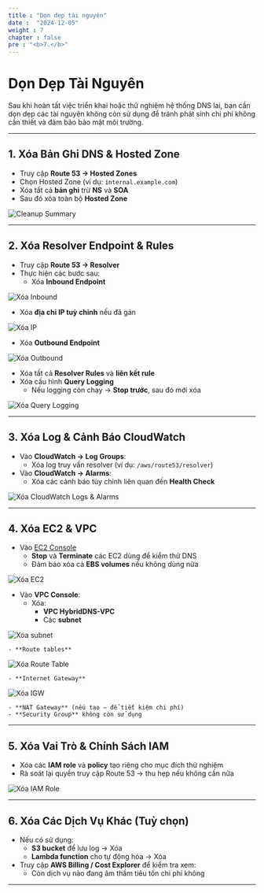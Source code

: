 ```yaml
---
title : "Dọn dẹp tài nguyên"
date :  "2024-12-05"
weight : 7
chapter : false
pre : "<b>7.</b>"
---
```


# Dọn Dẹp Tài Nguyên

Sau khi hoàn tất việc triển khai hoặc thử nghiệm hệ thống DNS lai, bạn cần dọn dẹp các tài nguyên không còn sử dụng để tránh phát sinh chi phí không cần thiết và đảm bảo bảo mật môi trường.

---

## 1. Xóa Bản Ghi DNS & Hosted Zone

- Truy cập **Route 53 → Hosted Zones**
- Chọn Hosted Zone (ví dụ: `internal.example.com`)
- Xóa tất cả **bản ghi** trừ **NS** và **SOA**
- Sau đó xóa toàn bộ **Hosted Zone**

![Cleanup Summary](/images/cleanup/xoaHotedzone.png)

---

## 2. Xóa Resolver Endpoint & Rules

- Truy cập **Route 53 → Resolver**
- Thực hiện các bước sau:
  - Xóa **Inbound Endpoint**

![Xóa Inbound](/images/cleanup/xoainbound.png)

- Xóa **địa chỉ IP tuỳ chỉnh** nếu đã gán

![Xóa IP](/images/cleanup/xoaIP.png)

- Xóa **Outbound Endpoint**

![Xóa Outbound](/images/cleanup/xoaoutbound.png)

- Xóa tất cả **Resolver Rules** và **liên kết rule**
- Xóa cấu hình **Query Logging**
  - Nếu logging còn chạy → **Stop trước**, sau đó mới xóa

![Xóa Query Logging](/images/cleanup/xoaquery.png)

---

## 3. Xóa Log & Cảnh Báo CloudWatch

- Vào **CloudWatch → Log Groups**:
  - Xóa log truy vấn resolver (ví dụ: `/aws/route53/resolver`)
- Vào **CloudWatch → Alarms**:
  - Xóa các cảnh báo tùy chỉnh liên quan đến **Health Check**

![Xóa CloudWatch Logs & Alarms](/images/cleanup/xoaCW.png)

---

## 4. Xóa EC2 & VPC

- Vào [EC2 Console](https://console.aws.amazon.com/ec2)
  - **Stop** và **Terminate** các EC2 dùng để kiểm thử DNS
  - Đảm bảo xóa cả **EBS volumes** nếu không dùng nữa

![Xóa EC2](/images/cleanup/xoaEC2.png)

- Vào **VPC Console**:
  - Xóa:
    - **VPC HybridDNS-VPC**
    - Các **subnet**

![Xóa subnet](/images/cleanup/xoaEdit.png)

    - **Route tables**

![Xóa Route Table](/images/cleanup/xoaRT.png)

    - **Internet Gateway**

![Xóa IGW](/images/cleanup/xoaIGW.png)

    - **NAT Gateway** (nếu tạo – để tiết kiệm chi phí)
    - **Security Group** không còn sử dụng

---

## 5. Xóa Vai Trò & Chính Sách IAM

- Xóa các **IAM role** và **policy** tạo riêng cho mục đích thử nghiệm
- Rà soát lại quyền truy cập Route 53 → thu hẹp nếu không cần nữa

![Xóa IAM Role](/images/cleanup/xoaRole.png)

---

## 6. Xóa Các Dịch Vụ Khác (Tuỳ chọn)

- Nếu có sử dụng:
  - **S3 bucket** để lưu log → Xóa
  - **Lambda function** cho tự động hóa → Xóa
- Truy cập **AWS Billing / Cost Explorer** để kiểm tra xem:
  - Còn dịch vụ nào đang âm thầm tiêu tốn chi phí không

---
